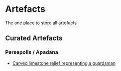 # Artefacts

The one place to store all artefacts

## Curated Artefacts

### Persepolis / Apadana

* [Carved limestone relief representing a guardsman](./src/persepolis/apadana/stone-reliefs/guardsman#fragment-of-carved-limestone-relief)
